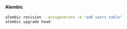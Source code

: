 #### Alembic

```bash
alembic revision --autogenerate -m "add users table"
alembic upgrade head
```

